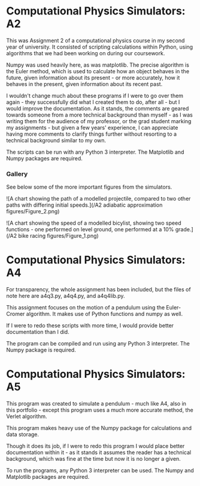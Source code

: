 # Computational Physics Simulators: A2

This was Assignment 2 of a computational physics course in my second year of university. It consisted of scripting calculations within Python, using algorithms that we had been working on during our coursework.

Numpy was used heavily here, as was matplotlib. The precise algorithm is the Euler method, which is used to calculate how an object behaves in the future, given information about its present - or more accurately, how it behaves in the present, given information about its recent past.

I wouldn't change much about these programs if I were to go over them again - they successfully did what I created them to do, after all - but I would improve the documentation. As it stands, the comments are geared towards someone from a more technical background than myself - as I was writing them for the audience of my professor, or the grad student marking my assignments - but given a few years' experience, I can appreciate having more comments to clarify things further without resorting to a technical background similar to my own.

The scripts can be run with any Python 3 interpreter. The Matplotlib and Numpy packages are required.

### Gallery
See below some of the more important figures from the simulators.

![A chart showing the path of a modelled projectile, compared to two other paths with differing initial speeds.](/A2 adiabatic approximation figures/Figure_2.png)

![A chart showing the speed of a modelled bicylist, showing two speed functions - one performed on level ground, one performed at a 10% grade.](/A2 bike racing figures/Figure_1.png)

# Computational Physics Simulators: A4

For transparency, the whole assignment has been included, but the files of note here are a4q3.py, a4q4.py, and a4q4lib.py.

This assignment focuses on the motion of a pendulum using the Euler-Cromer algorithm. It makes use of Python functions and numpy as well.

If I were to redo these scripts with more time, I would provide better documentation than I did.

The program can be compiled and run using any Python 3 interpreter. The Numpy package is required.

# Computational Physics Simulators: A5

This program was created to simulate a pendulum - much like A4, also in this portfolio - except this program uses a much more accurate method, the Verlet algorithm.

This program makes heavy use of the Numpy package for calculations and data storage.

Though it does its job, if I were to redo this program I would place better documentation within it - as it stands it assumes the reader has a technical background, which was fine at the time but now it is no longer a given.

To run the programs, any Python 3 interpreter can be used. The Numpy and Matplotlib packages are required.
